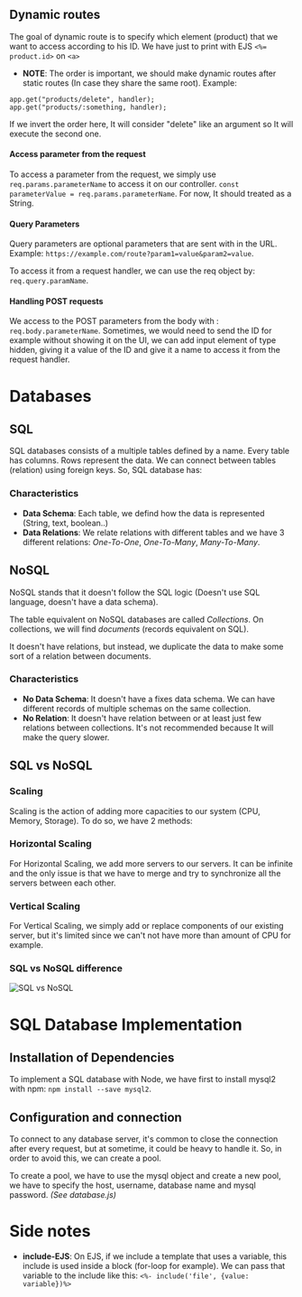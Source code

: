 ## Dynamic routes

The goal of dynamic route is to specify which element (product) that we want to access according to his ID. We have just to print with EJS `<%= product.id>` on `<a>`

- **NOTE**: The order is important, we should make dynamic routes after static routes (In case they share the same root). Example:

```
app.get("products/delete", handler);
app.get("products/:something, handler);
```

If we invert the order here, It will consider "delete" like an argument so It will execute the second one.

#### Access parameter from the request

To access a parameter from the request, we simply use `req.params.parameterName` to access it on our controller. `const parameterValue = req.params.parameterName`. For now, It should treated as a String.

#### Query Parameters

Query parameters are optional parameters that are sent with in the URL. Example: `https://example.com/route?param1=value&param2=value`.

To access it from a request handler, we can use the req object by: `req.query.paramName`.

#### Handling POST requests

We access to the POST parameters from the body with : `req.body.parameterName`. Sometimes, we would need to send the ID for example without showing it on the UI, we can add input element of type hidden, giving it a value of the ID and give it a name to access it from the request handler.

# Databases

## SQL

SQL databases consists of a multiple tables defined by a name. Every table has columns. Rows represent the data. We can connect between tables (relation) using foreign keys. So, SQL database has:

### Characteristics

- **Data Schema**: Each table, we defind how the data is represented (String, text, boolean..)
- **Data Relations**: We relate relations with different tables and we have 3 different relations: _One-To-One_, _One-To-Many_, _Many-To-Many_.

## NoSQL

NoSQL stands that it doesn't follow the SQL logic (Doesn't use SQL language, doesn't have a data schema).

The table equivalent on NoSQL databases are called _Collections_. On collections, we will find _documents_ (records equivalent on SQL).

It doesn't have relations, but instead, we duplicate the data to make some sort of a relation between documents.

### Characteristics

- **No Data Schema**: It doesn't have a fixes data schema. We can have different records of multiple schemas on the same collection.
- **No Relation**: It doesn't have relation between or at least just few relations between collections. It's not recommended because It will make the query slower.

## SQL vs NoSQL

### Scaling

Scaling is the action of adding more capacities to our system (CPU, Memory, Storage). To do so, we have 2 methods:

### Horizontal Scaling

For Horizontal Scaling, we add more servers to our servers. It can be infinite and the only issue is that we have to merge and try to synchronize all the servers between each other.

### Vertical Scaling

For Vertical Scaling, we simply add or replace components of our existing server, but it's limited since we can't not have more than amount of CPU for example.

### SQL vs NoSQL difference

![SQL vs NoSQL](https://i.imgur.com/mEi3eGM.png)

# SQL Database Implementation

## Installation of Dependencies

To implement a SQL database with Node, we have first to install mysql2 with npm: `npm install --save mysql2`.

## Configuration and connection

To connect to any database server, it's common to close the connection after every request, but at sometime, it could be heavy to handle it. So, in order to avoid this, we can create a pool.

To create a pool, we have to use the mysql object and create a new pool, we have to specify the host, username, database name and mysql password. _(See database.js)_

# Side notes

- **include-EJS**: On EJS, if we include a template that uses a variable, this include is used inside a block (for-loop for example). We can pass that variable to the include like this: `<%- include('file', {value: variable})%>`
